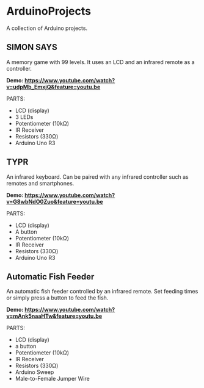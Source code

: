 # ArduinoProjects
A collection of Arduino projects.

## SIMON SAYS
A memory game with 99 levels. It uses an LCD and an infrared remote as a controller.

**Demo: https://www.youtube.com/watch?v=udpMb_EmxjQ&feature=youtu.be**

PARTS:
- LCD (display)
- 3 LEDs
- Potentiometer (10kΩ)
- IR Receiver
- Resistors (330Ω)
- Arduino Uno R3

## TYPR
An infrared keyboard. Can be paired with any infrared controller such as remotes and smartphones.

**Demo: https://www.youtube.com/watch?v=G8wbNdO0Zuo&feature=youtu.be**

PARTS:
- LCD (display)
- A button
- Potentiometer (10kΩ)
- IR Receiver
- Resistors (330Ω)
- Arduino Uno R3

## Automatic Fish Feeder
An automatic fish feeder controlled by an infrared remote. Set feeding times or simply press a button to feed the fish.

**Demo: https://www.youtube.com/watch?v=mAnk5naaHTw&feature=youtu.be**

PARTS:
- LCD (display)
- a button
- Potentiometer (10kΩ)
- IR Receiver
- Resistors (330Ω)
- Arduino Sweep
- Male-to-Female Jumper Wire
